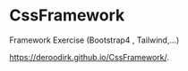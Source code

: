 # CssFramework

Framework Exercise (Bootstrap4 , Tailwind,...)

https://deroodirk.github.io/CssFramework/.
